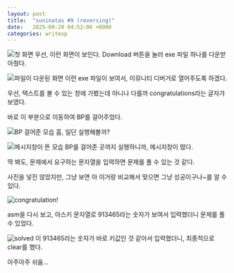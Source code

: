 ```yaml
---
layout: post
title:  "suninatas #9 (reversing)"
date:   2025-09-20 04:52:06 +0900
categories: writeup
---
```


![첫 화면](../assets/img/2025-09-20-suninatas%20#9%20(reversing)/image1.png)
우선, 이런 화면이 보인다. Download 버튼을 눌러 exe 파일 하나를 다운받아줬다.

![파일이 다운된 화면](../assets/img/2025-09-20-suninatas%20#9%20(reversing)/image2.png)
이런 exe 파일이 보여서, 이뮤니티 디버거로 열어주도록 하겠다.

우선, 텍스트를 볼 수 있는 창에 가봤는데 아니나 다를까 congratulations라는 글자가 보였다.

바로 이 부분으로 이동하여 BP를 걸어주었다. 

![BP 걸어준 모습](../assets/img/2025-09-20-suninatas%20#9%20(reversing)/image3.png)
흠, 일단 실행해볼까? 

![메시지창이 뜬 모습](../assets/img/2025-09-20-suninatas%20#9%20(reversing)/image4.png)
BP를 걸어준 곳까지 실행하니까, 메시지창이 떴다. 

딱 봐도, 문제에서 요구하는 문자열을 입력하면 문제를 풀 수 있는 것 같다.

사진을 넣진 않았지만, 그냥 보면 아 이거랑 비교해서 맞으면 그냥 성공이구나~를 알 수 있다. 

![congratulation!](../assets/img/2025-09-20-suninatas%20#9%20(reversing)/image5.png)

asm을 다시 보고, 아스키 문자열로 913465라는 숫자가 보여서 입력했더니 문제를 풀 수 있었다.

![solved](../assets/img/2025-09-20-suninatas%20#9%20(reversing)/image6.png)
이 913465라는 숫자가 바로 키값인 것 같아서 입력했더니, 최종적으로 clear를 했다.

아주아주 쉬움... 